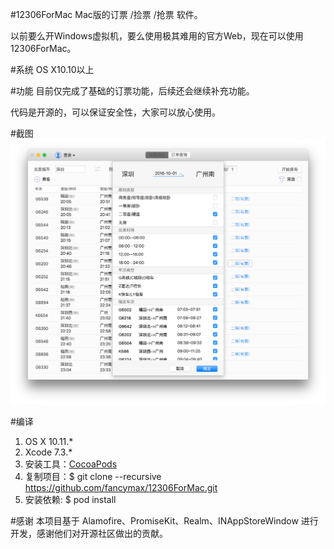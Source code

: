 #12306ForMac
Mac版的订票 /捡票 /抢票 软件。

以前要么开Windows虚拟机，要么使用极其难用的官方Web，现在可以使用12306ForMac。

#系统
OS X10.10以上

#功能
目前仅完成了基础的订票功能，后续还会继续补充功能。

代码是开源的，可以保证安全性，大家可以放心使用。

#截图
![demo](screenshot/12306ForMac.png)

#编译

1. OS X 10.11.*
2. Xcode 7.3.*
3. 安装工具：[CocoaPods](https://cocoapods.org/)
4. 复制项目：$ git clone --recursive https://github.com/fancymax/12306ForMac.git
5. 安装依赖: $ pod install


#感谢
本项目基于 Alamofire、PromiseKit、Realm、INAppStoreWindow 进行开发，感谢他们对开源社区做出的贡献。

